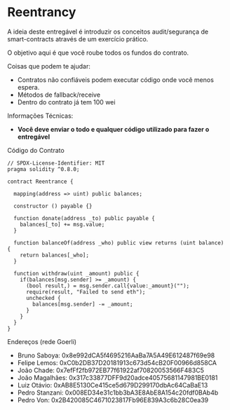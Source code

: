 # Reentrancy

A ideia deste entregável é introduzir os conceitos audit/segurança de smart-contracts através de um exercício prático.

O objetivo aqui é que você roube todos os fundos do contrato.

Coisas que podem te ajudar:

- Contratos não confiáveis ​​podem executar código onde você menos espera.
- Métodos de fallback/receive
- Dentro do contrato já tem 100 wei 

Informações Técnicas:

- **Você deve enviar o todo e qualquer código utilizado para fazer o entregável**

Código do Contrato

```solidity
// SPDX-License-Identifier: MIT
pragma solidity ^0.8.0; 

contract Reentrance {

  mapping(address => uint) public balances;

  constructor () payable {}

  function donate(address _to) public payable {
    balances[_to] += msg.value;
  }

  function balanceOf(address _who) public view returns (uint balance) {
    return balances[_who];
  }

  function withdraw(uint _amount) public {
    if(balances[msg.sender] >= _amount) {
      (bool result,) = msg.sender.call{value:_amount}("");
      require(result, "Failed to send eth");
      unchecked {
        balances[msg.sender] -= _amount;
      }
    }
  }
}
```

Endereços (rede Goerli)

- Bruno Saboya: 0x8e992dCA5f4695216AaBa7A5A49E612487f69e98
- Felipe Lemos: 0xC0b2DB37D20181913c673d54cB20F00966d858CA
- João Chade: 0x7efFf2fb972EB77f61922af70820053566F483C5
- João Magalhães: 0x317c33877DFF9d20adce40575681147981BE0181
- Luiz Otávio: 0xAB8E5130Ce415ce5d679D299170dbAc64CaBaE13
- Pedro Stanzani: 0x008ED34e31c1bb3bA3E8AbE8A154c20fdf0BAb4b
- Pedro Von: 0x2B420085C4671023817Fb96E839A3c6b28C0ea39
